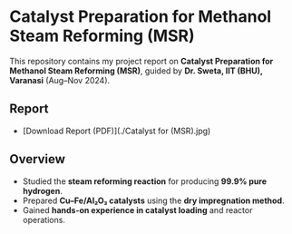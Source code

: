# Catalyst Preparation for Methanol Steam Reforming (MSR)

This repository contains my project report on **Catalyst Preparation for Methanol Steam Reforming (MSR)**, guided by **Dr. Sweta, IIT (BHU), Varanasi** (Aug–Nov 2024).

## Report
- [Download Report (PDF)](./Catalyst for (MSR).jpg)

## Overview
- Studied the **steam reforming reaction** for producing **99.9% pure hydrogen**.  
- Prepared **Cu–Fe/Al₂O₃ catalysts** using the **dry impregnation method**.  
- Gained **hands-on experience in catalyst loading** and reactor operations.  
